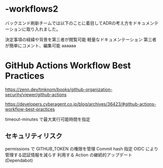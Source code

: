 # -workflows2
バックエンド刷新チームでは以下のことに着目してADRの考え方をドキュメンテーションに取り入れました。

決定事項の経緯や背景を第三者が閲覧可能
軽量なドキュメンテーション
第三者が簡単にコメント、編集可能
aaaaaa

# GitHub Actions Workflow Best Practices
https://zenn.dev/tmknom/books/github-organization-security/viewer/github-actions

https://developers.cyberagent.co.jp/blog/archives/36423/#github-actions-workflow-best-practices

timeout-minutes で最大実行可能時間を指定

## セキュリティリスク
permissions で GITHUB_TOKEN の権限を管理
Commit hash 指定
OIDC により管理する認証情報を減らす
利用する Action の継続的アップデート(Dependabot)
